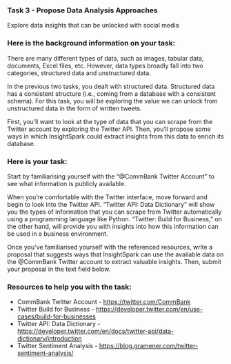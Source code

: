 <h3>Task 3 - Propose Data Analysis Approaches</h3>
Explore data insights that can be unlocked with social media

<h3>Here is the background information on your task:</h3>
There are many different types of data, such as images, tabular data, documents, Excel files, etc. However, data types broadly fall into two categories, structured 
data and unstructured data.

In the previous two tasks, you dealt with structured data. Structured data has a consistent structure (i.e., coming from a database with a consistent schema). 
For this task, you will be exploring the value we can unlock from unstructured data in the form of written tweets.

First, you’ll want to look at the type of data that you can scrape from the Twitter account by exploring the Twitter API. Then, you’ll propose some ways in which 
InsightSpark could extract insights from this data to enrich its database.

<h3>Here is your task:</h3>
Start by familiarising yourself with the “@CommBank Twitter Account” to see what information is publicly available.

When you’re comfortable with the Twitter interface, move forward and begin to look into the Twitter API. “Twitter API: Data Dictionary” will show you the types of 
information that you can scrape from Twitter automatically using a programming language like Python. “Twitter: Build for Business,” on the other hand, will provide 
you with insights into how this information can be used in a business environment.

Once you’ve familiarised yourself with the referenced resources, write a proposal that suggests ways that InsightSpark can use the available data on the @CommBank 
Twitter account to extract valuable insights. Then, submit your proposal in the text field below.

<h3>Resources to help you with the task:</h3>

 - CommBank Twitter Account - https://twitter.com/CommBank
 - Twitter Build for Business - https://developer.twitter.com/en/use-cases/build-for-businesses
 - Twitter API: Data Dictionary - https://developer.twitter.com/en/docs/twitter-api/data-dictionary/introduction
 - Twitter Sentiment Analysis - https://blog.gramener.com/twitter-sentiment-analysis/
